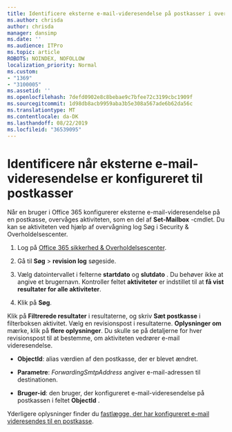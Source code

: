 ```yaml
---
title: Identificere eksterne e-mail-videresendelse på postkasser i overvågningslogge
ms.author: chrisda
author: chrisda
manager: dansimp
ms.date: ''
ms.audience: ITPro
ms.topic: article
ROBOTS: NOINDEX, NOFOLLOW
localization_priority: Normal
ms.custom:
- "1369"
- "3100005"
ms.assetid: ''
ms.openlocfilehash: 7defd0902e8c8bebae9c7bfee72c3199cbc1909f
ms.sourcegitcommit: 1d98db8acb9959aba3b5e308a567ade6b62da56c
ms.translationtype: MT
ms.contentlocale: da-DK
ms.lasthandoff: 08/22/2019
ms.locfileid: "36539095"
---
```

# <a name="identify-when-external-email-forwarding-is-configured-on-mailboxes"></a>Identificere når eksterne e-mail-videresendelse er konfigureret til postkasser

Når en bruger i Office 365 konfigurerer eksterne e-mail-videresendelse på en postkasse, overvåges aktiviteten, som en del af **Set-Mailbox** -cmdlet. Du kan se aktiviteten ved hjælp af overvågning log Søg i Security & Overholdelsescenter.

1. Log på [Office 365 sikkerhed & Overholdelsescenter](https://protection.office.com/).

2. Gå til **Søg** > **revision log** søgeside.

3. Vælg datointervallet i felterne **startdato** og **slutdato** . Du behøver ikke at angive et brugernavn. Kontroller feltet **aktiviteter** er indstillet til at **få vist resultater for alle aktiviteter**.

4. Klik på **Søg**.

Klik på **Filtrerede resultater** i resultaterne, og skriv **Sæt postkasse** i filterboksen aktivitet. Vælg en revisionspost i resultaterne. **Oplysninger om** mærke, klik på **flere oplysninger**. Du skulle se på detaljerne for hver revisionspost til at bestemme, om aktiviteten vedrører e-mail videresendelse.

- **ObjectId**: alias værdien af den postkasse, der er blevet ændret.

- **Parametre**: _ForwardingSmtpAddress_ angiver e-mail-adressen til destinationen.

- **Bruger-id**: den bruger, der konfigureret e-mail-videresendelse på postkassen i feltet **ObjectId** .

Yderligere oplysninger finder du [fastlægge, der har konfigureret e-mail videresendes til en postkasse](https://docs.microsoft.com/office365/securitycompliance/auditing-troubleshooting-scenarios#determining-who-set-up-email-forwarding-for-a-mailbox).
